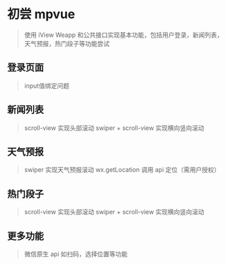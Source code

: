 # 初尝 mpvue

> 使用 iView Weapp 和公共接口实现基本功能，包括用户登录，新闻列表，天气预报，热门段子等功能尝试

##  登录页面

> input值绑定问题

## 新闻列表

> scroll-view 实现头部滚动
> swiper + scroll-view 实现横向竖向滚动

## 天气预报

> swiper 实现天气预报滚动
> wx.getLocation 调用 api 定位（需用户授权）

## 热门段子

> scroll-view 实现头部滚动
> swiper + scroll-view 实现横向竖向滚动

## 更多功能

> 微信原生 api 如扫码，选择位置等功能
